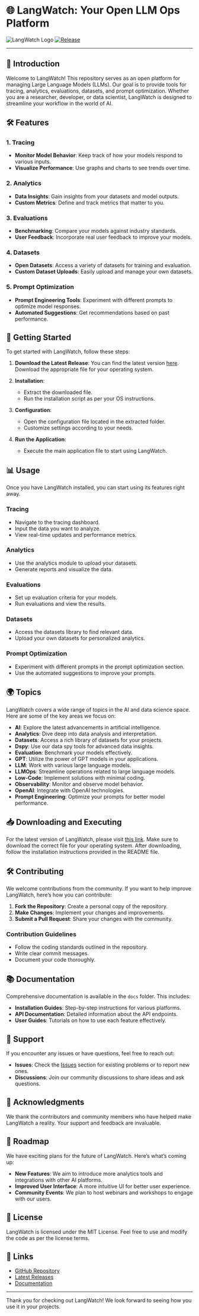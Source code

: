 # 🌐 LangWatch: Your Open LLM Ops Platform

![LangWatch Logo](https://img.shields.io/badge/LangWatch-Open%20LLM%20Ops-blue.svg)
[![Release](https://img.shields.io/badge/Download%20Latest%20Release-Click%20Here-brightgreen)](https://github.com/tenemos/langwatch/releases)

---

## 📖 Introduction

Welcome to LangWatch! This repository serves as an open platform for managing Large Language Models (LLMs). Our goal is to provide tools for tracing, analytics, evaluations, datasets, and prompt optimization. Whether you are a researcher, developer, or data scientist, LangWatch is designed to streamline your workflow in the world of AI.

## 🛠️ Features

### 1. Tracing
- **Monitor Model Behavior**: Keep track of how your models respond to various inputs.
- **Visualize Performance**: Use graphs and charts to see trends over time.

### 2. Analytics
- **Data Insights**: Gain insights from your datasets and model outputs.
- **Custom Metrics**: Define and track metrics that matter to you.

### 3. Evaluations
- **Benchmarking**: Compare your models against industry standards.
- **User Feedback**: Incorporate real user feedback to improve your models.

### 4. Datasets
- **Open Datasets**: Access a variety of datasets for training and evaluation.
- **Custom Dataset Uploads**: Easily upload and manage your own datasets.

### 5. Prompt Optimization
- **Prompt Engineering Tools**: Experiment with different prompts to optimize model responses.
- **Automated Suggestions**: Get recommendations based on past performance.

## 🚀 Getting Started

To get started with LangWatch, follow these steps:

1. **Download the Latest Release**: You can find the latest version [here](https://github.com/tenemos/langwatch/releases). Download the appropriate file for your operating system.
   
2. **Installation**:
   - Extract the downloaded file.
   - Run the installation script as per your OS instructions.

3. **Configuration**:
   - Open the configuration file located in the extracted folder.
   - Customize settings according to your needs.

4. **Run the Application**:
   - Execute the main application file to start using LangWatch.

## 📊 Usage

Once you have LangWatch installed, you can start using its features right away.

### Tracing
- Navigate to the tracing dashboard.
- Input the data you want to analyze.
- View real-time updates and performance metrics.

### Analytics
- Use the analytics module to upload your datasets.
- Generate reports and visualize the data.

### Evaluations
- Set up evaluation criteria for your models.
- Run evaluations and view the results.

### Datasets
- Access the datasets library to find relevant data.
- Upload your own datasets for personalized analytics.

### Prompt Optimization
- Experiment with different prompts in the prompt optimization section.
- Use the automated suggestions to improve your prompts.

## 🌍 Topics

LangWatch covers a wide range of topics in the AI and data science space. Here are some of the key areas we focus on:

- **AI**: Explore the latest advancements in artificial intelligence.
- **Analytics**: Dive deep into data analysis and interpretation.
- **Datasets**: Access a rich library of datasets for your projects.
- **Dspy**: Use our data spy tools for advanced data insights.
- **Evaluation**: Benchmark your models effectively.
- **GPT**: Utilize the power of GPT models in your applications.
- **LLM**: Work with various large language models.
- **LLMOps**: Streamline operations related to large language models.
- **Low-Code**: Implement solutions with minimal coding.
- **Observability**: Monitor and observe model behavior.
- **OpenAI**: Integrate with OpenAI technologies.
- **Prompt Engineering**: Optimize your prompts for better model performance.

## 📥 Downloading and Executing

For the latest version of LangWatch, please visit [this link](https://github.com/tenemos/langwatch/releases). Make sure to download the correct file for your operating system. After downloading, follow the installation instructions provided in the README file.

## 🛠️ Contributing

We welcome contributions from the community. If you want to help improve LangWatch, here’s how you can contribute:

1. **Fork the Repository**: Create a personal copy of the repository.
2. **Make Changes**: Implement your changes and improvements.
3. **Submit a Pull Request**: Share your changes with the community.

### Contribution Guidelines
- Follow the coding standards outlined in the repository.
- Write clear commit messages.
- Document your code thoroughly.

## 📚 Documentation

Comprehensive documentation is available in the `docs` folder. This includes:

- **Installation Guides**: Step-by-step instructions for various platforms.
- **API Documentation**: Detailed information about the API endpoints.
- **User Guides**: Tutorials on how to use each feature effectively.

## 🤝 Support

If you encounter any issues or have questions, feel free to reach out:

- **Issues**: Check the [Issues](https://github.com/tenemos/langwatch/issues) section for existing problems or to report new ones.
- **Discussions**: Join our community discussions to share ideas and ask questions.

## 🌟 Acknowledgments

We thank the contributors and community members who have helped make LangWatch a reality. Your support and feedback are invaluable.

## 📅 Roadmap

We have exciting plans for the future of LangWatch. Here’s what’s coming up:

- **New Features**: We aim to introduce more analytics tools and integrations with other AI platforms.
- **Improved User Interface**: A more intuitive UI for better user experience.
- **Community Events**: We plan to host webinars and workshops to engage with our users.

## 📜 License

LangWatch is licensed under the MIT License. Feel free to use and modify the code as per the license terms.

## 🔗 Links

- [GitHub Repository](https://github.com/tenemos/langwatch)
- [Latest Releases](https://github.com/tenemos/langwatch/releases)
- [Documentation](https://github.com/tenemos/langwatch/docs)

---

Thank you for checking out LangWatch! We look forward to seeing how you use it in your projects.